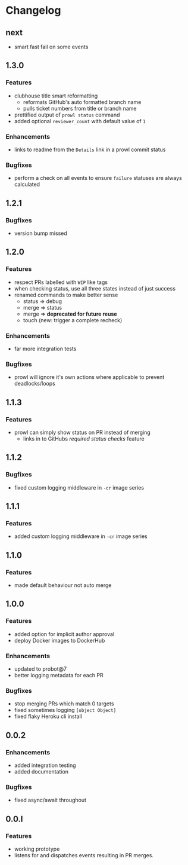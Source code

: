 # Changelog

## next

- smart fast fail on some events

## 1.3.0

### Features
- clubhouse title smart reformatting
  - reformats GitHub's auto formatted branch name
  - pulls ticket numbers from title or branch name
- prettified output of `prowl status` command
- added optional `reviewer_count` with default value of `1`

### Enhancements

- links to readme from the `Details` link in a prowl commit status

### Bugfixes

- perform a check on all events to ensure `failure` statuses are always calculated

## 1.2.1

### Bugfixes

- version bump missed


## 1.2.0

### Features
- respect PRs labelled with `WIP` like tags
- when checking status, use all three states instead of just success
- renamed commands to make better sense
  - status => debug
  - merge => status
  - merge => **deprecated for future reuse**
  - touch (new: trigger a complete recheck)

### Enhancements
- far more integration tests

### Bugfixes
- prowl will ignore it's own actions where applicable to prevent deadlocks/loops

## 1.1.3

### Features
- prowl can simply show status on PR instead of merging
  - links in to GitHubs *required status checks* feature

## 1.1.2

### Bugfixes
- fixed custom logging middleware in `-cr` image series

## 1.1.1

### Features
- added custom logging middleware in `-cr` image series

## 1.1.0

### Features
- made default behaviour not auto merge

## 1.0.0

### Features
- added option for implicit author approval
- deploy Docker images to DockerHub

### Enhancements
- updated to probot@7
- better logging metadata for each PR

### Bugfixes
- stop merging PRs which match 0 targets
- fixed sometimes logging `[object Object]`
- fixed flaky Heroku cli install

## 0.0.2

### Enhancements
- added integration testing
- added documentation

### Bugfixes
- fixed async/await throughout

## 0.0.l

### Features
- working prototype
- listens for and dispatches events resulting in PR merges.